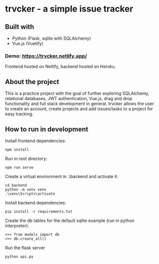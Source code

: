 # trvcker - a simple issue tracker

## Built with

- Python (Flask, sqlite with SQLAlchemy)
- Vue.js (Vuetify)

### Demo: https://trvcker.netlify.app/
Frontend hosted on Netlify, backend hosted on Heroku.

## About the project

This is a practice project with the goal of further exploring SQLAlchemy, relational databases, JWT authentication, Vue.js, drag and drop functionality and full stack development in general.  trvcker allows the user to create an account, create projects and add issues/tasks to a project for easy tracking.

## How to run in development

Install frontend dependencies:
```
npm install
```
Run in root directory:
```
npm run serve
```

Create a virtual environment in .\backend and activate it:
```
cd backend
python -m venv venv
.\venv\Scripts\activate
```
Install backend dependencies:
```
pip install -r requirements.txt
```
Create the db tables for the default sqlite example (run in python interpreter):
```
>>> from models import db
>>> db.create_all()
```
Run the flask server
```python
python api.py
```
